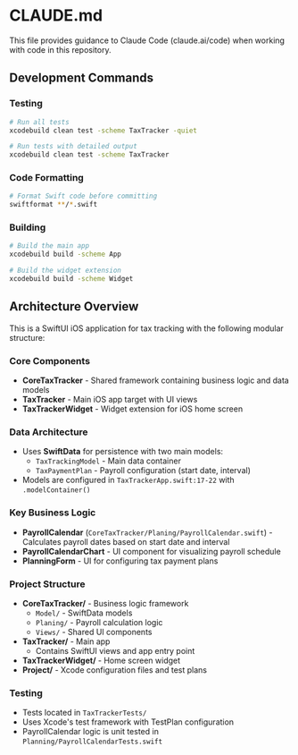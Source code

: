 # CLAUDE.md

This file provides guidance to Claude Code (claude.ai/code) when working with code in this repository.

## Development Commands

### Testing
```bash
# Run all tests
xcodebuild clean test -scheme TaxTracker -quiet

# Run tests with detailed output  
xcodebuild clean test -scheme TaxTracker
```

### Code Formatting
```bash
# Format Swift code before committing
swiftformat **/*.swift
```

### Building
```bash
# Build the main app
xcodebuild build -scheme App

# Build the widget extension
xcodebuild build -scheme Widget
```

## Architecture Overview

This is a SwiftUI iOS application for tax tracking with the following modular structure:

### Core Components
- **CoreTaxTracker** - Shared framework containing business logic and data models
- **TaxTracker** - Main iOS app target with UI views
- **TaxTrackerWidget** - Widget extension for iOS home screen

### Data Architecture
- Uses **SwiftData** for persistence with two main models:
  - `TaxTrackingModel` - Main data container
  - `TaxPaymentPlan` - Payroll configuration (start date, interval)
- Models are configured in `TaxTrackerApp.swift:17-22` with `.modelContainer()`

### Key Business Logic
- **PayrollCalendar** (`CoreTaxTracker/Planing/PayrollCalendar.swift`) - Calculates payroll dates based on start date and interval
- **PayrollCalendarChart** - UI component for visualizing payroll schedule
- **PlanningForm** - UI for configuring tax payment plans

### Project Structure
- **CoreTaxTracker/** - Business logic framework
  - `Model/` - SwiftData models
  - `Planing/` - Payroll calculation logic  
  - `Views/` - Shared UI components
- **TaxTracker/** - Main app
  - Contains SwiftUI views and app entry point
- **TaxTrackerWidget/** - Home screen widget
- **Project/** - Xcode configuration files and test plans

### Testing
- Tests located in `TaxTrackerTests/`
- Uses Xcode's test framework with TestPlan configuration
- PayrollCalendar logic is unit tested in `Planning/PayrollCalendarTests.swift`